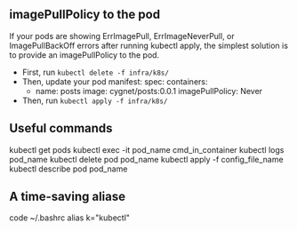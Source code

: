 
## imagePullPolicy to the pod
If your pods are showing ErrImagePull, ErrImageNeverPull, or ImagePullBackOff errors after running kubectl apply, the simplest solution is to provide an imagePullPolicy to the pod.

* First, run `kubectl delete -f infra/k8s/`
* Then, update your pod manifest:
spec:
containers:
    - name: posts
    image: cygnet/posts:0.0.1
    imagePullPolicy: Never
* Then, run `kubectl apply -f infra/k8s/`

## Useful commands
kubectl get pods
kubectl exec -it pod_name cmd_in_container 
kubectl logs pod_name 
kubectl delete pod pod_name 
kubectl apply -f config_file_name
kubectl describe pod pod_name 

## A time-saving aliase
code ~/.bashrc
alias k="kubectl"